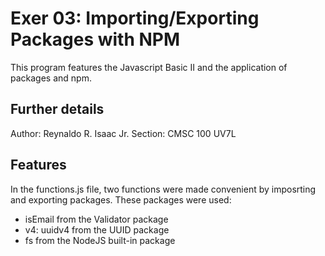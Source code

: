 # Exer 03: Importing/Exporting Packages with NPM
This program features the Javascript Basic II and the application of packages and npm. 

## Further details
Author: Reynaldo R. Isaac Jr.
Section: CMSC 100 UV7L

## Features
In the functions.js file, two functions were made convenient by imposrting and exporting packages.
These packages were used:
* isEmail from the Validator package
* v4: uuidv4 from the  UUID package
* fs from the NodeJS built-in package


